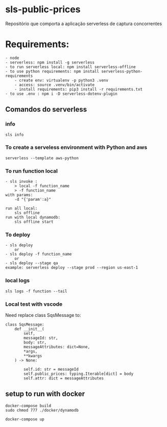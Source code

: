 # sls-public-prices

Repositório que comporta a aplicação serverless de captura concorrentes

# Requirements:
    - node
    - serverless: npm install -g serverless
    - to run serverless local: npm install serverless-offline
    - to use python requirements: npm install serverless-python-requirements
        - create env: virtualenv -p python3 .venv
        - access: source .venv/bin/activate
        - install requirements: pip3 install -r requirements.txt
    - to use .env : npm i -D serverless-dotenv-plugin

## Comandos do serverless

### info
    sls info

### To create a serveless environment with Python and aws
    serverless --template aws-python

### To run function local
    - sls invoke :
        > local -f function_name
        > -f function_name
    with params:
        -d "{'param':a}"

    run all local:
        sls offline
    run with local dynamodb:
        sls offline start
### To deploy 
    - sls deploy 
        or
    - sls deploy -f function_name
        or 
    - sls deploy --stage qa
    example: serverless deploy --stage prod --region us-east-1
### local logs
    sls logs -f function --tail

### Local test with vscode

Need replace class SqsMessage to:

    class SqsMessage:
        def __init__(
            self,
            messageId: str,
            body: str,
            messageAttributes: dict=None,
            *args,
            **kwargs
        ) -> None:

            self.id: str = messageId
            self.public_prices: typing.Iterable[dict] = body
            self.attr: dict = messageAttributes

## setup to run with docker

    docker-compose build
    sudo chmod 777 ./docker/dynamodb

    docker-compose up